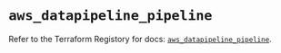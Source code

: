 # `aws_datapipeline_pipeline`

Refer to the Terraform Registory for docs: [`aws_datapipeline_pipeline`](https://www.terraform.io/docs/providers/aws/r/datapipeline_pipeline).
